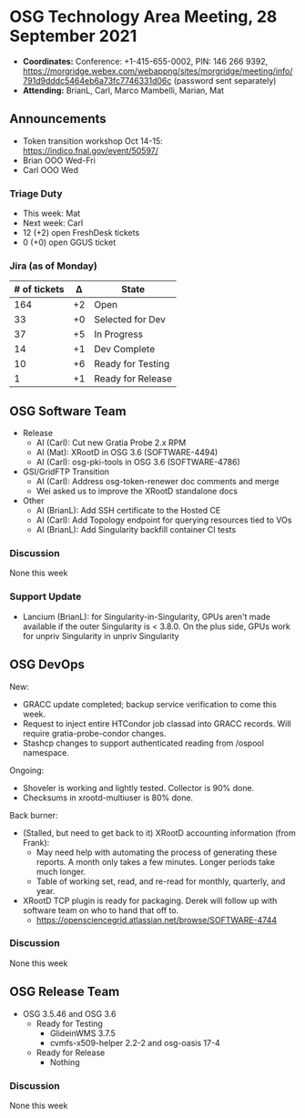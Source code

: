 # OSG Technology Area Meeting, 28 September 2021

-   **Coordinates:** Conference: +1-415-655-0002, PIN: 146 266 9392,
    <https://morgridge.webex.com/webappng/sites/morgridge/meeting/info/791d9dddc5464eb6a73fc7746331d06c> (password sent separately)
-   **Attending:** BrianL, Carl, Marco Mambelli, Marian, Mat

## Announcements

- Token transition workshop Oct 14-15: <https://indico.fnal.gov/event/50597/>
- Brian OOO Wed-Fri
- Carl OOO Wed

### Triage Duty

-   This week: Mat
-   Next week: Carl
-   12 (+2) open FreshDesk tickets
-   0 (+0) open GGUS ticket

### Jira (as of Monday)

| # of tickets | &Delta; | State             |
|--------------|---------|-------------------|
| 164          | +2      | Open              |
| 33           | +0      | Selected for Dev  |
| 37           | +5      | In Progress       |
| 14           | +1      | Dev Complete      |
| 10           | +6      | Ready for Testing |
| 1            | +1      | Ready for Release |

## OSG Software Team

-   Release
    -   AI (Carl): Cut new Gratia Probe 2.x RPM
    -   AI (Mat): XRootD in OSG 3.6 (SOFTWARE-4494)
    -   AI (Carl): osg-pki-tools in OSG 3.6 (SOFTWARE-4786)
-   GSI/GridFTP Transition
    -   AI (Carl): Address osg-token-renewer doc comments and merge
    -   Wei asked us to improve the XRootD standalone docs
-   Other
    -   AI (BrianL): Add SSH certificate to the Hosted CE
    -   AI (Carl): Add Topology endpoint for querying resources tied to VOs
    -   AI (BrianL): Add Singularity backfill container CI tests

### Discussion

None this week

### Support Update

-   Lancium (BrianL): for Singularity-in-Singularity, GPUs aren't made available if the outer Singularity is < 3.8.0.
    On the plus side, GPUs work for unpriv Singularity in unpriv Singularity

## OSG DevOps

New:
-   GRACC update completed; backup service verification to come this week.
-   Request to inject entire HTCondor job classad into GRACC records.  Will require gratia-probe-condor changes.
-   Stashcp changes to support authenticated reading from /ospool namespace.

Ongoing:
-   Shoveler is working and lightly tested.  Collector is 90% done.
-   Checksums in xrootd-multiuser is 80% done.

Back burner:
-   (Stalled, but need to get back to it) XRootD accounting information (from Frank):
    -   May need help with automating the process of generating these reports.  A month only takes a few minutes.  Longer periods take much longer.
    -   Table of working set, read, and re-read for monthly, quarterly, and year.
-   XRootD TCP plugin is ready for packaging.  Derek will follow up with software team on who to hand that off to.
    -   https://opensciencegrid.atlassian.net/browse/SOFTWARE-4744

### Discussion

None this week

## OSG Release Team

-   OSG 3.5.46 and OSG 3.6
    -   Ready for Testing
        -   GlideinWMS 3.7.5
        -   cvmfs-x509-helper 2.2-2 and osg-oasis 17-4
    -   Ready for Release
        -   Nothing

### Discussion

None this week
